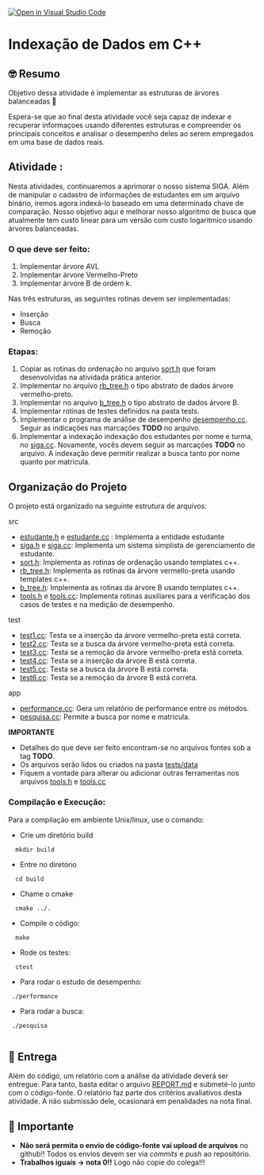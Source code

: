 [![Open in Visual Studio Code](https://classroom.github.com/assets/open-in-vscode-718a45dd9cf7e7f842a935f5ebbe5719a5e09af4491e668f4dbf3b35d5cca122.svg)](https://classroom.github.com/online_ide?assignment_repo_id=11081914&assignment_repo_type=AssignmentRepo)
# Indexação de Dados em C++

## 🤓 Resumo

Objetivo dessa atividade é implementar as estruturas de árvores balanceadas  🚀

Espera-se que ao final desta atividade você seja capaz de indexar e recuperar informaçoes usando diferentes estruturas e compreender os principais conceitos e analisar o desempenho deles ao serem empregados em uma base de dados reais.

## Atividade :

Nesta atividades, continuaremos a aprimorar o nosso sistema SIGA. 
Além de manipular o cadastro de informações de estudantes em um arquivo binário, iremos agora indexá-lo 
baseado em uma determinada chave de comparação. Nosso objetivo aqui é melhorar nosso algoritmo de busca que atualmente
tem custo linear para um versão com custo logaritmico usando árvores balanceadas.
### O que deve ser feito:

1. Implementar árvore AVL
1. Implementar árvore Vermelho-Preto
2. Implementar árvore B de ordem k.

Nas três estruturas, as seguintes rotinas devem ser implementadas:
* Inserção
* Busca
* Remoção

### Etapas:

1. Copiar as rotinas do ordenação no arquivo [sort.h](include/sort.h) que foram desenvolvidas na atividada prática anterior.
2. Implementar no arquivo [rb_tree.h](include/rb_tree.h) o tipo abstrato de dados árvore vermelho-preto.
3. Implementar no arquivo [b_tree.h](include/b_tree.h) o tipo abstrato de dados árvore B.
4. Implementar rotinas de testes definidos na pasta tests. 
5. Implementar o programa de análise de desempenho [desempenho.cc](app/performance.cc). Seguir as indicações nas marcações **TODO** no arquivo.
6. Implementar a indexação indexação dos estudantes por nome e turma, no [siga.cc](src/siga.cc). Novamente, vocês devem seguir as marcações **TODO** no arquivo. A indexação deve permitir realizar a busca tanto por nome quanto por matricula.

## Organização do Projeto 

O projeto está organizado na seguinte estrutura de arquivos:

src
  - [estudante.h](src/estudante.h) e [estudante.cc](src/estudante.cpp) : Implementa a entidade estudante
  - [siga.h](include/siga.h) e [siga.cc](src/siga.cc): Implementa um sistema simplista de gerenciamento de estudante.
  - [sort.h](include/sort.h): Implementa as rotinas de ordenação usando templates c++.
  - [rb_tree.h](include/rb_tree.h): Implementa as rotinas da árvore vermello-preta  usando templates c++.
  - [b_tree.h](include/b_tree.h):  Implementa as rotinas da árvore B  usando templates c++.
  - [tools.h](include/tools.h) e [tools.cc](src/tools.cc):  Implementa rotinas auxiliares para a verificação dos casos de testes e na medição de desempenho.
  
test
  - [test1.cc](tests/test1.cc):  Testa se a inserção da árvore vermelho-preta está correta.
  - [test2.cc](tests/test2.cc):  Testa se a busca da árvore vermelho-preta está correta.
  - [test3.cc](tests/test3.cc):  Testa se a remoção da árvore vermelho-preta está correta.
  - [test4.cc](tests/test4.cc):  Testa se a inserção da árvore B está correta.
  - [test5.cc](tests/test5.cc):  Testa se a busca da árvore B está correta.
  - [test6.cc](tests/test6.cc):  Testa se a remoção da árvore B está correta.

app
  - [performance.cc](app/performance.cc): Gera um relatório de performance entre os métodos.
  - [pesquisa.cc](app/pesquisa.cc): Permite a busca por nome e matricula.

**IMPORTANTE**
 - Detalhes do que deve ser feito encontram-se no arquivos fontes sob a tag **TODO**.
 - Os arquivos serão lidos ou criados na pasta [tests/data](tests/data)
 - Fiquem a vontade para alterar ou adicionar outras ferramentas nos arquivos [tools.h](include/tools.h) e [tools.cc](src/tools.cc)

### Compilação e Execução: 

Para a compilação em ambiente Unix/linux, use o comando:

 - Crie um diretório build
  ```
    mkdir build
  ```
 - Entre no diretório

  ```
    cd build
  ```
  - Chame o cmake
 
  ```
    cmake ../.
  ```
  - Compile o código:
  
  ```
    make 
  ```
  
  - Rode os testes:
   
  ```
    ctest
  ```
  
  - Para rodar o estudo de desempenho:
   ```
    ./performance

  ```
  
  - Para rodar a busca:
   ```
    ./pesquisa
    
  ```

## 📝 Entrega

Além do código, um relatório com a análise da atividade deverá ser entregue. Para tanto, basta editar o arquivo [REPORT.md](REPORT.md) e submeté-lo junto com o código-fonte. O relatório faz parte dos critérios avaliativos desta atividade. A não submissão dele, ocasionará em penalidades na nota final.

## 📝 Importante

- **Não será permita o envio de código-fonte vai upload de arquivos** no github!! Todos os
envios devem ser via *commits* e *push* ao repositório.
- **Trabalhos iguais -> nota 0!!** Logo não copie do colega!!! 





